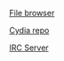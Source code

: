 [File browser](http://files.uniq.gay)

[Cydia repo](http://cydia.uniq.gay)

[IRC Server](http://irc.uniq.gay)
